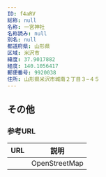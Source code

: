 ```yaml
---
ID: f4aRV
総称: null
名称: 一宮神社
名称読み: null
別名: null
都道府県: 山形県
区域: 米沢市
緯度: 37.9017882
経度: 140.1056417
郵便番号: 9920038
住所: 山形県米沢市城南２丁目３−４５
---
```


## その他

### 参考URL

| URL | 説明          |
| --- | ------------- |
|     | OpenStreetMap |
